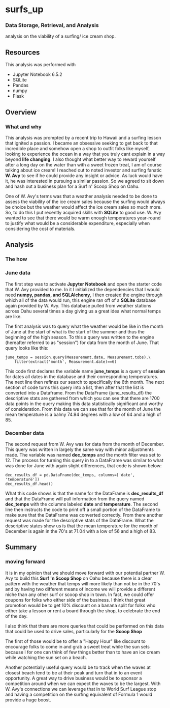 # surfs_up
### Data Storage, Retrieval, and Analysis
analysis on the viability of a surfing/ ice cream shop.


## Resources
This analysis was performed with
* Jupyter Notebook 6.5.2
* SQLite
* Pandas
* numpy
* Flask

## Overview
### What and why

This analysis was prompted by a recent trip to Hawaii and a surfing lesson that ignited a passion. I became an obsessive seeking to get back
to that incredible place and somehow open a shop to outfit folks like myself, looking to experience the ocean in a way that you truly cant
explain in a way beyond **life changing**. I also thought what better way to reward yourself after a long day on the water than with a sweet
frozen treat, I am of course talking about ice cream! I reached out to noted investor and surfing fanatic **W. Avy** to see if he could provide
any insight or advice. As luck would have it, he was interested in pursuing a similar passion. So we agreed to sit down and hash out a business
plan for a Surf n' Scoop Shop on Oahu.

One of W. Avy's terms was that a weather analysis needed to be done to assess the viability of the ice cream sales because the surfing would
always be choice but the weather would affect the ice cream sales so much more. So, to do this I put recently acquired skills with **SQLite** to
good use. W. Avy wanted to see that there would be warm enough temperatures year-round to justify what would be a considerable expenditure,
especially when considering the cost of materials.

## Analysis
### The how

### June data
The first step was to activate **Jupyter Notebook** and open the starter code that W. Avy provided to me. In it I initialized the dependencies
that I would need **numpy, pandas, and SQLAlchemy**, I then created the engine through which all of the data would run, this engine ran off
of a **SQLite** database again provided by W. Avy. This database pulled from weather stations across Oahu several times a day giving us a
great idea what normal temps are like.

The first analysis was to query what the weather would be like in the month of June at the start of what is the start of the summer and thus
the beginning of the high season. To this a query was written to the engine (hereafter referred to as "session") for data from the month of
June. That query looks like this:

```
june_temps = session.query(Measurement.date, Measurement.tobs).\
    filter(extract('month', Measurement.date)==6)
```

This code first declares the variable name **june_temps** is a query of **session** for dates all dates in the database and their corresponding
temperatures. The next line then refines our search to specifically the 6th month. The next section of code turns this query into a list, then
after that the list is converted into a Dataframe. From the DataFrame (june_results_df) the descriptive stats are gathered from which you can
see that there are 1700 data points in the query making this data statistically significant and worthy of consideration. From this data we can
see that for the month of June the mean temperature is a balmy 74.94 degrees with a low of 64 and a high of 85.

### December data
The second request from W. Avy was for data from the month of December. This query was written in largely the same way with minor adjustments made.
The variable was named **dec_temps** and the month filter was set to 12. The process for turning this query in to a DataFrame was similar to what
was done for June with again slight differences, that code is shown below:

```
dec_results_df = pd.DataFrame(dec_temps, columns=['date', 'temperature'])
dec_results_df.head()
```

What this code shows is that the name for the DataFrame is **dec_results_df** and that the DataFrame will pull information from the query named
**dec_temps** with the columns labeled **date** and **temperature**. The second line then instructs the code to print off a small portion of the
DataFrame to make sure that the DataFrame was converted correctly. From there another request was made for the descriptive stats of the DataFrame.
What the descriptive states show us is that the mean temperature for the month of December is again in the 70's at 71.04 with a low of 56 and a
high of 83.

## Summary
### moving forward
It is in my opinion that we should move forward with our potential partner W. Avy to build this **Surf 'n Scoop Shop** on Oahu because there is
a clear pattern with the weather that temps will more likely than not be in the 70's and by having two different means of income we will provide
a different niche than any other surf or scoop shop in town. In fact, we could offer coupons for folks who either side of the business. I think
that great promotion would be to get 10% discount on a banana split for folks who either take a lesson or rent a board through the shop, to 
celebrate the end of the day.

I also think that there are more queries that could be performed on this data that could be used to drive sales, particularly for the **Scoop Shop**

The first of those would be to offer a "Happy Hour" like discount to encourage folks to come in and grab a sweet treat while the sun sets because
I for one can think of few things better than to have an ice cream while watching the sun set on a beach.

Another potentially useful query would be to track when the waves at closest beach tend to be at their peak and turn that in to an event opportunity.
A great way to drive business would be to sponsor a competition around when we can expect the waves to be the largest. With W. Avy's connections we
can leverage that in to World Surf League stop and having a competition on the surfing equivalent of Formula 1 would provide a huge boost.






